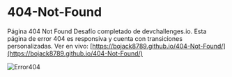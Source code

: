# 404-Not-Found
Página 404 Not Found Desafío completado de devchallenges.io. Esta página de error 404 es responsiva y cuenta con transiciones personalizadas. Ver en vivo: [https://bojack8789.github.io/404-Not-Found/](https://bojack8789.github.io/404-Not-Found/)

![Error404](https://github.com/Bojack8789/404-Not-Found/assets/106709451/cfb9f762-2fb6-4c87-a0b8-8bd85fecbf98)
